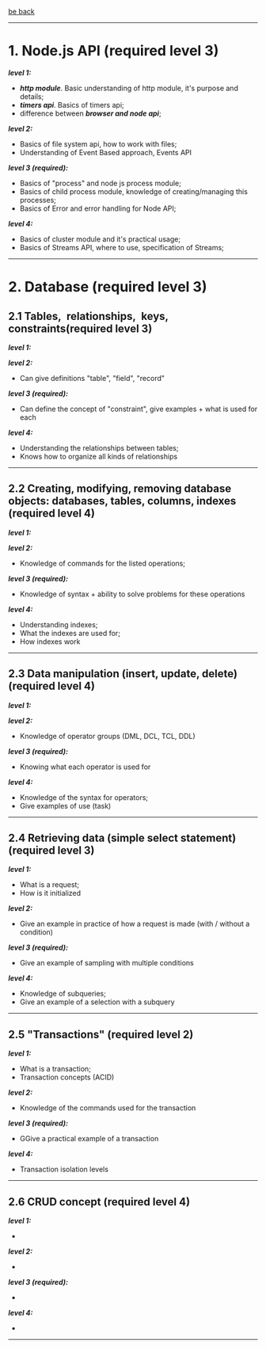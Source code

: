 [be back](https://github.com/ToMikhail/andersen)
___

# 1. Node.js API (required level 3)   

   ***level 1:*** 
   
   - ***http module***. Basic understanding of http module, it's  purpose and details;
   - ***timers api***. Basics of timers api;
   - difference between ***browser and node api***;
   
   ***level 2:***
   
   - Basics of file system api, how to work with files;
   - Understanding of Event Based approach, Events API
   
   ***level 3 (required):***
   
   - Basics of "process" and node js process module;
   - Basics of child process module, knowledge of creating/managing this processes;
   - Basics of Error and error handling for Node API;
   
   ***level 4:***
   
   - Basics of cluster module and it's practical usage;
   - Basics of Streams API, where to use, specification of Streams;


___
# 2. Database (required level 3)

## 2.1 Tables, relationships, keys, constraints(required level 3)

  ***level 1:***  
  
  ***level 2:***
  
  - Can give definitions "table", "field", "record"
  
  ***level 3 (required):***
  
  - Can define the concept of "constraint", give examples + what is used for each

  ***level 4:***
  
  - Understanding the relationships between tables;
  - Knows how to organize all kinds of relationships
___

## 2.2 Creating, modifying, removing database objects: databases, tables, columns, indexes (required level 4)

  ***level 1:***  
  
  ***level 2:***
  
  -  Knowledge of commands for the listed operations;
  
  ***level 3 (required):***
  
  - Knowledge of syntax + ability to solve problems for these operations

  ***level 4:***
  
  - Understanding indexes;
  - What the indexes are used for;
  - How indexes work
  
___

## 2.3 Data manipulation (insert, update, delete) (required level 4)

  ***level 1:***  
  
  ***level 2:***
  
  -  Knowledge of operator groups (DML, DCL, TCL, DDL)


  ***level 3 (required):***
  
  - Knowing what each operator is used for


  ***level 4:***
  
  - Knowledge of the syntax for operators;
  - Give examples of use (task)
  
  
___

## 2.4 Retrieving data (simple select statement) (required level 3)

  ***level 1:***  
  
  - What is a request;
  - How is it initialized


  ***level 2:***
  
  - Give an example in practice of how a request is made (with / without a condition)


  ***level 3 (required):***
  
  - Give an example of sampling with multiple conditions

  ***level 4:***
  
  - Knowledge of subqueries;
  - Give an example of a selection with a subquery


___

## 2.5 "Transactions" (required level 2)

  ***level 1:***  
  
  - What is a transaction;
  - Transaction concepts (ACID)


  ***level 2:***
  
  - Knowledge of the commands used for the transaction


  ***level 3 (required):***
  
  - GGive a practical example of a transaction


  ***level 4:***
  
  - Transaction isolation levels
___

## 2.6 CRUD concept (required level 4)

  ***level 1:***  
  
  -
  ***level 2:***
  
  -  
  ***level 3 (required):***
  
  - 

  ***level 4:***
  
  - 
___


